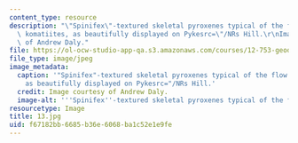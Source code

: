 ```yaml
---
content_type: resource
description: "\"Spinifex\"-textured skeletal pyroxenes typical of the flow tops of\
  \ komatiites, as beautifully displayed on Pykesrc=\"/NRs Hill.\r\nImages courtesy\
  \ of Andrew Daly."
file: https://ol-ocw-studio-app-qa.s3.amazonaws.com/courses/12-753-geodynamics-seminar-spring-2005/f67182bb6685b36e6068ba1c52e1e9fe_13.jpg
file_type: image/jpeg
image_metadata:
  caption: '"Spinifex"-textured skeletal pyroxenes typical of the flow tops of komatiites,
    as beautifully displayed on Pykesrc="/NRs Hill.'
  credit: Image courtesy of Andrew Daly.
  image-alt: '''Spinifex''-textured skeletal pyroxenes typical of the flow tops.'
resourcetype: Image
title: 13.jpg
uid: f67182bb-6685-b36e-6068-ba1c52e1e9fe
---
```

